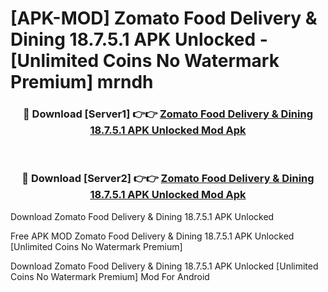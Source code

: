# [APK-MOD] Zomato  Food Delivery & Dining 18.7.5.1 APK Unlocked - [Unlimited Coins No Watermark Premium] mrndh



<div align="center">
<h3>🔴 Download [Server1] 👉👉 <a href="https://momento.my/?title=Zomato__Food_Delivery_&_Dining_18.7.5.1_APK_Unlocked">Zomato  Food Delivery & Dining 18.7.5.1 APK Unlocked Mod Apk</a></h3><br>

<h3>🔴 Download [Server2] 👉👉 <a href="https://momento.my/?title=Zomato__Food_Delivery_&_Dining_18.7.5.1_APK_Unlocked">Zomato  Food Delivery & Dining 18.7.5.1 APK Unlocked Mod Apk</a></h3>
</div>



Download Zomato  Food Delivery & Dining 18.7.5.1 APK Unlocked 

Free APK MOD Zomato  Food Delivery & Dining 18.7.5.1 APK Unlocked [Unlimited Coins No Watermark Premium]

Download Zomato  Food Delivery & Dining 18.7.5.1 APK Unlocked [Unlimited Coins No Watermark Premium] Mod For Android
